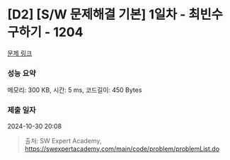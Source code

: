 # [D2] [S/W 문제해결 기본] 1일차 - 최빈수 구하기 - 1204 

[문제 링크](https://swexpertacademy.com/main/code/problem/problemDetail.do?contestProbId=AV13zo1KAAACFAYh) 

### 성능 요약

메모리: 300 KB, 시간: 5 ms, 코드길이: 450 Bytes

### 제출 일자

2024-10-30 20:08



> 출처: SW Expert Academy, https://swexpertacademy.com/main/code/problem/problemList.do